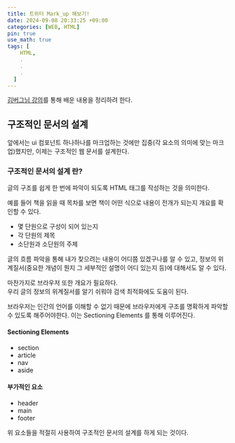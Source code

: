 ```yaml
---
title: 트위터 Mark_up 해보기!
date: 2024-09-08 20:33:25 +09:00
categories: [WEB, HTML]
pin: true
use_math: true
tags: [
    HTML,
    .
    .
    .
  ]
---
```


[김버그님 강의](https://edu.goorm.io/learn/lecture/20583/%EA%B9%80%EB%B2%84%EA%B7%B8%EC%9D%98-html-css%EB%8A%94-%EC%9E%AC%EB%B0%8C%EB%8B%A4)를 통해 배운 내용을 정리하려 한다.

## 구조적인 문서의 설계

앞에서는 ui 컴포넌트 하나하나를 마크업하는 것에만 집중(각 요소의 의미에 맞는 마크업)했지만, 이제는 구조적인 웹 문서를 설계한다.

### 구조적인 문서의 설계 란?

글의 구조를 쉽게 한 번에 파악이 되도록 HTML 태그를 작성하는 것을 의미한다.

예를 들어 책을 읽을 때 목차를 보면 책이 어떤 식으로 내용이 전개가 되는지 개요를 확인할 수 있다.

- 몇 단원으로 구성이 되어 있는지
- 각 단원의 제목
- 소단원과 소단원의 주제

글의 흐름 파악을 통해 내가 찾으려는 내용이 어디쯤 있겠구나를 알 수 있고, 정보의 위계질서(중요한 개념이 뭔지 그 세부적인 설명이 어디 있는지 등)에 대해서도 알 수 있다.

마찬가지로 브라우저 또한 개요가 필요하다.  
우리 글의 정보의 위계질서를 알기 쉬워야 검색 최적화에도 도움이 된다.

브라우저는 인간의 언어를 이해할 수 없기 때문에 브라우저에게 구조를 명확하게 파악할 수 있도록 해주어야한다. 이는 Sectioning Elements 를 통해 이루어진다.

#### Sectioning Elements

- section
- article
- nav
- aside

#### 부가적인 요소

- header
- main
- footer

위 요소들을 적절히 사용하여 구조적인 문서의 설계를 하게 되는 것이다.
